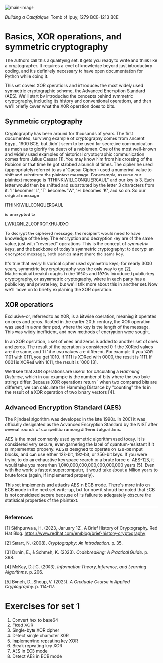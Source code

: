 ![main-image](https://github.com/andykeefe/andykeefe/assets/154836099/b4e27e08-8ad6-48d0-ab82-a90deae91386)

_Building a Catafalque_, Tomb of Ipuy, 1279 BCE-1213 BCE

# Basics, XOR operations, and symmetric cryptography


The authors call this a qualifying set. It gets you ready to write and think like a cryptographer. It requires a level of knowledge beyond just introductory coding, and it's definitely necessary to have open documentation for Python while doing it.

This set covers XOR operations and introduces the most widely used symmetric cryptographic scheme, the Advanced Encryption Standard (AES). We'll start by introducing the concepts behind symmetric cryptography, including its history and conventional operations, and then we'll briefly cover what the XOR operation does to bits. 

## Symmetric cryptography

Cryptography has been around for thousands of years. The first documented, surviving example of cryptography comes from Ancient Egypt, 1900 BCE, but didn't seem to be used for secretive communication as much as to glorify the death of a noblemen. One of the most well-known and widely used examples of historical cryptographic communication comes from Julius Caesar [1]. You may know him from his crossing of the Rubicon or that time he got stabbed a bunch of times. The cipher he used (appropriately referred to as a 'Caesar Cipher') used a numerical value to shift and substitute the plaintext message. For example, assume our plaintext message is "ITHINKIWILLCONQUERGAUL" and our key is 3. Each letter would then be shifted and substituted by the letter 3 characters from it. 'I' becomes 'L', 'T' becomes 'W', 'H' becomes 'K', and so on. So our original message 

ITHINKIWILLCONQUERGAUL

is encrypted to

LWKLQNLZLOOFRQTXHUJDXO

To decrypt the ciphered message, the recipient would need to have knowledge of the key. The encryption and decryption key are of the same value, just with "reversed" operations. This is the concept of _symmetric keys_, and the backbone of today's symmetric cryptography: to decrypt an encrypted message, both parties **must** share the same key.

It's true that _every_ historical cipher used symmetric keys; for nearly 3000 years, symmetric key cryptography was the only way to go [2]. Mathematical breakthroughs in the 1960s and 1970s introduced public-key cryptography, or asymmetric cryptography, where in each party has a public key and private key, but we'll talk more about this in another set. Now we'll move on to briefly explaining the XOR operation. 

## XOR operations

Exclusive-or, referred to as XOR, is a bitwise operation, meaning it operates on ones and zeros. Rooted in the earlier 20th century, the XOR operation was used in a _one time pad_, where the key is the length of the message. This was wildly inefficient, and new methods of encryption were sought.

In an XOR operation, a set of ones and zeros is added to another set of ones and zeros. The result of the operation is considered 0 if the XORed values are the same, and 1 if the two values are different. For example if you XOR 1101 with 0111, you get 1010. If 1111 is XORed with 0000, the result is 1111. If 0001 is XORed with 1011, the result is 1000 [3].

We'll see that XOR operations are useful for calculating a _Hamming Distance_, which in our example is the number of bits where the two byte strings differ. Because XOR operations return 1 when two compared bits are different, we can calculate the Hamming Distance by "counting" the 1s in the result of a XOR operation of two binary vectors [4].

## Advanced Encryption Standard (AES)

The Rijndael algorithm was developed in the late 1990s. In 2001 it was officially designated as the Advanced Encryption Standard by the NIST after several rounds of competition among different algorithms. 

AES is the most commonly used symmetric algorithm used today. It is considered very secure, even garnering the label of quantum-resistant if it is implemented properly. AES is designed to operate on 128-bit input blocks, and can use either 128-bit, 192-bit, or 256-bit keys. If you were trying to do an exhaustive key space search or a brute force of AES-128, it would take you more than 1,000,000,000,000,000,000,000 years [5]. Even with the world's fastest supercomputer, it would take about a billion years to brute force (again, if implemented properly). 

This set implements and attacks AES in ECB mode. There's more info on ECB mode in the next set write-up, but for now it should be noted that ECB is not considered secure because of its failure to adequately obscure the statistical properties of the plaintext. 

---------------------------------------------------------------------------------------------

### References

[1] Sidhpurwala, H. (2023, January 12). A Brief History of Cryptography. Red Hat Blog. https://www.redhat.com/en/blog/brief-history-cryptography 

[2] Smart, N. (2008). _Cryptography: An Introduction_. p. 35.

[3] Dunin, E., & Schmeh, K. (2023). _Codebreaking: A Practical Guide_. p. 398.

[4] McKay, D.J.C. (2003). _Information Theory, Inference, and Learning Algorithms_. p. 206.

[5] Boneh, D., Shoup, V. (2023). _A Graduate Course in Applied Cryptography_. p. 114-117. 

# Exercises for set 1

1. Convert hex to base64
2. Fixed XOR
3. Single-byte XOR cipher
4. Detect single character XOR
5. Implementing repeating key XOR
6. Break repeating key XOR
7. AES in ECB mode
8. Detect AES in ECB mode
